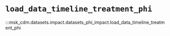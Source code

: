 # `load_data_timeline_treatment_phi`

:::msk_cdm.datasets.impact.datasets_phi_impact.load_data_timeline_treatment_phi
